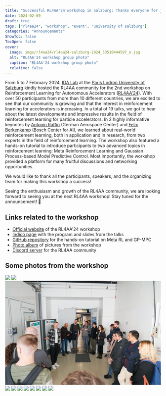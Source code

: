 ```yaml
---
title: "Successful RL4AA'24 workshop in Salzburg: Thanks everyone for joining!"
date: 2024-02-09
draft: true
tags: ["rl4aa24", "workshop", "event", "university of salzburg"]
categories: "Announcements"
ShowToc: false
TocOpen: false
cover:
  image: imgs/rl4aa24/rl4aa24-salzburg-2024_53510444597_o.jpg
  alt: "RL4AA'24 workshop group photo"
  caption: "RL4AA'24 workshop group photo"
  relative: false
---
```


From 5 to 7 February 2024, [IDA Lab](https://www.plus.ac.at/aihi/der-fachbereich/ida-lab/) at the [Paris Lodron University of Salzburg](https://www.plus.ac.at/?lang=en) kindly hosted the RL4AA community for the 2nd workshop on Reinforcement Learning for Autonomous Accelerators ([RL4AA'24](https://rl4aa.github.io/RL4AA24/)).
With over 50 participants from more than 10 different countries, we are excited to see that our community is growing and that the interest in reinforcement learning for accelerators is increasing.
In a total of 19 talks, we got to hear about the latest developments and impressive results in the field of reinforcement learning for particle accelerators.
In 2 highly informative keynotes by [Antonin Raffin](https://araffin.github.io/) (German Aerospace Center) and [Felix Berkenkamp](https://berkenkamp.me/) (Bosch Center for AI), we learned about real-world reinforcement learning, both in application and in research, from two experts in the field of reinforcement learning.
The workshop also featured a hands-on tutorial to introduce participants to two advanced topics in reinforcement learning: Meta Reinforcement Learning and Gaussian Process-based Model Predictive Control.
Most importantly, the workshop provided a platform for many fruitful discussions and networking opportunities.

We would like to thank all the participants, speakers, and the organizing team for making this workshop a success!

Seeing the enthusiasm and growth of the RL4AA community, we are looking forward to seeing you at the next RL4AA workshop!
Stay tuned for the announcement! 🚀

## Links related to the workshop

- [Official website](https://rl4aa.github.io/RL4AA24/) of the RL4AA'24 workshop
- [Indico page](https://indico.scc.kit.edu/event/3746/overview) with the program and slides from the talks
- [GitHub repository](https://github.com/RL4AA/rl4aa24-tutorial) for the hands-on tutorial on Meta RL and GP-MPC
- [Photo album](https://flic.kr/s/aHBqjBd84t) of pictures from the workshop
- [Discord server](https://discord.gg/QtBMqsjWH2) for the RL4AA community

## Some photos from the workshop

![ ](/imgs/rl4aa23/DSC00067.JPG#center)
![ ](/imgs/rl4aa23/DSC00083.JPG#center)
![ ](/imgs/rl4aa23/DSC00073.jpg#center)
![ ](/imgs/rl4aa23/DSC00081.JPG#center)
![ ](/imgs/rl4aa23/DSC00056.JPG#center)
![ ](/imgs/rl4aa23/DSC00082.JPG#center)
![ ](/imgs/rl4aa23/DSC00079.JPG#center)
![ ](/imgs/rl4aa23/DSC00109.JPG#center)
![ ](/imgs/rl4aa23/DSC00119.JPG#center)
![ ](/imgs/rl4aa23/DSC00126.JPG#center)
![ ](/imgs/rl4aa23/DSC00130.JPG#center)
